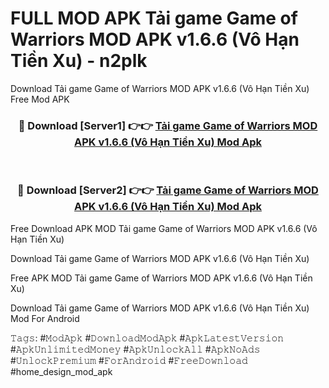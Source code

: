 # FULL MOD APK Tải game Game of Warriors MOD APK v1.6.6 (Vô Hạn Tiền Xu) - n2plk
Download Tải game Game of Warriors MOD APK v1.6.6 (Vô Hạn Tiền Xu) Free Mod APK

<div align="center">
<h3>🔴 Download [Server1] 👉👉 <a href="https://apk-comot.site?title=Tải_game_Game_of_Warriors_MOD_APK_v1.6.6_(Vô_Hạn_Tiền_Xu)">Tải game Game of Warriors MOD APK v1.6.6 (Vô Hạn Tiền Xu) Mod Apk</a></h3><br>

<h3>🔴 Download [Server2] 👉👉 <a href="https://apk-comot.site?title=Tải_game_Game_of_Warriors_MOD_APK_v1.6.6_(Vô_Hạn_Tiền_Xu)">Tải game Game of Warriors MOD APK v1.6.6 (Vô Hạn Tiền Xu) Mod Apk</a></h3>
</div>


Free Download APK MOD Tải game Game of Warriors MOD APK v1.6.6 (Vô Hạn Tiền Xu)

Download Tải game Game of Warriors MOD APK v1.6.6 (Vô Hạn Tiền Xu) 

Free APK MOD Tải game Game of Warriors MOD APK v1.6.6 (Vô Hạn Tiền Xu) 

Download Tải game Game of Warriors MOD APK v1.6.6 (Vô Hạn Tiền Xu) Mod For Android

𝚃𝚊𝚐𝚜: #𝙼𝚘𝚍𝙰𝚙𝚔 #𝙳𝚘𝚠𝚗𝚕𝚘𝚊𝚍𝙼𝚘𝚍𝙰𝚙𝚔 #𝙰𝚙𝚔𝙻𝚊𝚝𝚎𝚜𝚝𝚅𝚎𝚛𝚜𝚒𝚘𝚗 #𝙰𝚙𝚔𝚄𝚗𝚕𝚒𝚖𝚒𝚝𝚎𝚍𝙼𝚘𝚗𝚎𝚢 #𝙰𝚙𝚔𝚄𝚗𝚕𝚘𝚌𝚔𝙰𝚕𝚕 #𝙰𝚙𝚔𝙽𝚘𝙰𝚍𝚜 #𝚄𝚗𝚕𝚘𝚌𝚔𝙿𝚛𝚎𝚖𝚒𝚞𝚖 #𝙵𝚘𝚛𝙰𝚗𝚍𝚛𝚘𝚒𝚍 #𝙵𝚛𝚎𝚎𝙳𝚘𝚠𝚗𝚕𝚘𝚊𝚍 #home_design_mod_apk